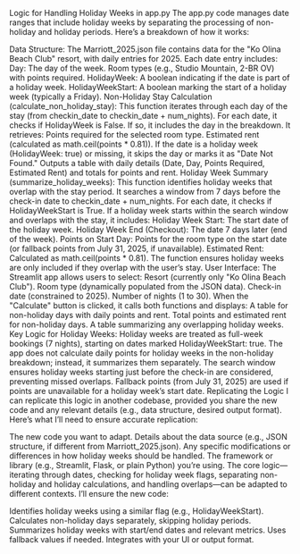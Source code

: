 Logic for Handling Holiday Weeks in app.py
The app.py code manages date ranges that include holiday weeks by separating the processing of non-holiday and holiday periods. Here’s a breakdown of how it works:

Data Structure:
The Marriott_2025.json file contains data for the "Ko Olina Beach Club" resort, with daily entries for 2025.
Each date entry includes:
Day: The day of the week.
Room types (e.g., Studio Mountain, 2-BR OV) with points required.
HolidayWeek: A boolean indicating if the date is part of a holiday week.
HolidayWeekStart: A boolean marking the start of a holiday week (typically a Friday).
Non-Holiday Stay Calculation (calculate_non_holiday_stay):
This function iterates through each day of the stay (from checkin_date to checkin_date + num_nights).
For each date, it checks if HolidayWeek is False. If so, it includes the day in the breakdown.
It retrieves:
Points required for the selected room type.
Estimated rent (calculated as math.ceil(points * 0.81)).
If the date is a holiday week (HolidayWeek: true) or missing, it skips the day or marks it as "Date Not Found."
Outputs a table with daily details (Date, Day, Points Required, Estimated Rent) and totals for points and rent.
Holiday Week Summary (summarize_holiday_weeks):
This function identifies holiday weeks that overlap with the stay period.
It searches a window from 7 days before the check-in date to checkin_date + num_nights.
For each date, it checks if HolidayWeekStart is True.
If a holiday week starts within the search window and overlaps with the stay, it includes:
Holiday Week Start: The start date of the holiday week.
Holiday Week End (Checkout): The date 7 days later (end of the week).
Points on Start Day: Points for the room type on the start date (or fallback points from July 31, 2025, if unavailable).
Estimated Rent: Calculated as math.ceil(points * 0.81).
The function ensures holiday weeks are only included if they overlap with the user’s stay.
User Interface:
The Streamlit app allows users to select:
Resort (currently only "Ko Olina Beach Club").
Room type (dynamically populated from the JSON data).
Check-in date (constrained to 2025).
Number of nights (1 to 30).
When the "Calculate" button is clicked, it calls both functions and displays:
A table for non-holiday days with daily points and rent.
Total points and estimated rent for non-holiday days.
A table summarizing any overlapping holiday weeks.
Key Logic for Holiday Weeks:
Holiday weeks are treated as full-week bookings (7 nights), starting on dates marked HolidayWeekStart: true.
The app does not calculate daily points for holiday weeks in the non-holiday breakdown; instead, it summarizes them separately.
The search window ensures holiday weeks starting just before the check-in are considered, preventing missed overlaps.
Fallback points (from July 31, 2025) are used if points are unavailable for a holiday week’s start date.
Replicating the Logic
I can replicate this logic in another codebase, provided you share the new code and any relevant details (e.g., data structure, desired output format). Here’s what I’ll need to ensure accurate replication:

The new code you want to adapt.
Details about the data source (e.g., JSON structure, if different from Marriott_2025.json).
Any specific modifications or differences in how holiday weeks should be handled.
The framework or library (e.g., Streamlit, Flask, or plain Python) you’re using.
The core logic—iterating through dates, checking for holiday week flags, separating non-holiday and holiday calculations, and handling overlaps—can be adapted to different contexts. I’ll ensure the new code:

Identifies holiday weeks using a similar flag (e.g., HolidayWeekStart).
Calculates non-holiday days separately, skipping holiday periods.
Summarizes holiday weeks with start/end dates and relevant metrics.
Uses fallback values if needed.
Integrates with your UI or output format.
